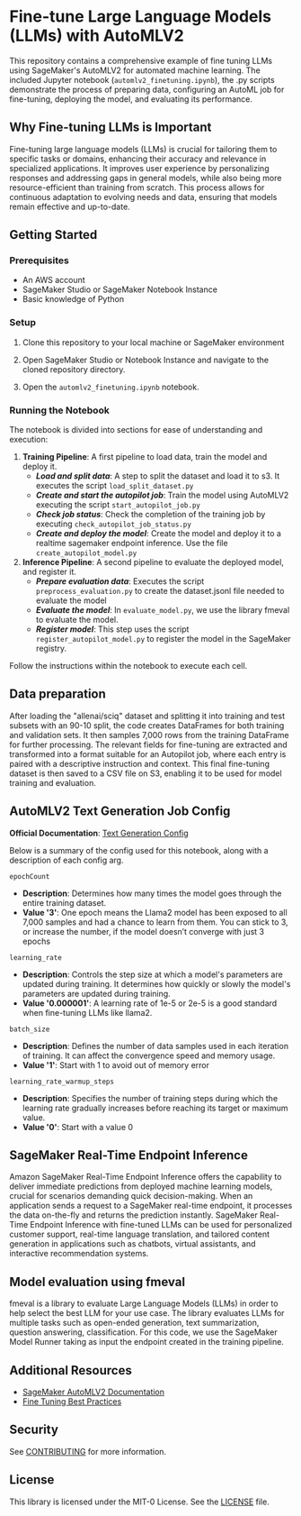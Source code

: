# Fine-tune Large Language Models (LLMs) with AutoMLV2

This repository contains a comprehensive example of fine tuning LLMs using SageMaker's AutoMLV2 for automated machine learning. The included Jupyter notebook (`automlv2_finetuning.ipynb`), the .py scripts demonstrate the process of preparing data, configuring an AutoML job for fine-tuning, deploying the model, and evaluating its performance.

## Why Fine-tuning LLMs is Important

Fine-tuning large language models (LLMs) is crucial for tailoring them to specific tasks or domains, enhancing their accuracy and relevance in specialized applications. It improves user experience by personalizing responses and addressing gaps in general models, while also being more resource-efficient than training from scratch. This process allows for continuous adaptation to evolving needs and data, ensuring that models remain effective and up-to-date.

## Getting Started

### Prerequisites

- An AWS account
- SageMaker Studio or SageMaker Notebook Instance
- Basic knowledge of Python

### Setup

1. Clone this repository to your local machine or SageMaker environment

2. Open SageMaker Studio or Notebook Instance and navigate to the cloned repository directory.

3. Open the `automlv2_finetuning.ipynb` notebook.

### Running the Notebook

The notebook is divided into sections for ease of understanding and execution:


1. **Training Pipeline**: A first pipeline to load data, train the model and deploy it.
     - ***Load and split data***: A step to split the dataset and load it to s3. It executes the script `load_split_dataset.py`
     - ***Create and start the autopilot job***: Train the model using AutoMLV2 executing the script `start_autopilot_job.py`
     - ***Check job status***: Check the completion of the training job by executing `check_autopilot_job_status.py`
     - ***Create and deploy the model***: Create the model and deploy it to a realtime sagemaker endpoint inference. Use the file `create_autopilot_model.py`
2. **Inference Pipeline**: A second pipeline to evaluate the deployed model, and register it.
    - ***Prepare evaluation data***: Executes the script `preprocess_evaluation.py` to create the dataset.jsonl file needed to evaluate the model
    - ***Evaluate the model***: In `evaluate_model.py`, we use the library fmeval to evaluate the model.
    - ***Register model***: This step uses the script `register_autopilot_model.py` to register the model in the SageMaker registry.

Follow the instructions within the notebook to execute each cell.

## Data preparation

After loading the "allenai/sciq" dataset and splitting it into training and test subsets with an 90-10 split, the code creates DataFrames for both training and validation sets. It then samples 7,000 rows from the training DataFrame for further processing. The relevant fields for fine-tuning are extracted and transformed into a format suitable for an Autopilot job, where each entry is paired with a descriptive instruction and context. This final fine-tuning dataset is then saved to a CSV file on S3, enabling it to be used for model training and evaluation.

## AutoMLV2 Text Generation Job Config

**Official Documentation**:  [Text Generation Config](https://docs.aws.amazon.com/sagemaker/latest/APIReference/API_TextGenerationJobConfig.html)

Below is a summary of the config used for this notebook, along with a description of each config arg.

`epochCount`
* __Description__: Determines how many times the model goes through the entire training dataset.<br>
* __Value '3'__: One epoch means the Llama2 model has been exposed to all 7,000 samples and had a chance to learn from them. You can stick to 3, or increase the number, if the model doesn’t converge with just 3 epochs

`learning_rate`
* __Description__: Controls the step size at which a model's parameters are updated during training. It determines how quickly or slowly the model's parameters are updated during training.<br>
* __Value '0.000001'__: A learning rate of 1e-5 or 2e-5 is a good standard when fine-tuning LLMs like llama2.

`batch_size`
* __Description__: Defines the number of data samples used in each iteration of training. It can affect the convergence speed and memory usage.<br>
* __Value '1'__: Start with 1 to avoid out of memory error

`learning_rate_warmup_steps`
* __Description__: Specifies the number of training steps during which the learning rate gradually increases before reaching its target or maximum value.<br>
* __Value '0'__: Start with a value 0


## SageMaker Real-Time Endpoint Inference

Amazon SageMaker Real-Time Endpoint Inference offers the capability to deliver immediate predictions from deployed machine learning models, crucial for scenarios demanding quick decision-making. When an application sends a request to a SageMaker real-time endpoint, it processes the data on-the-fly and returns the prediction instantly. SageMaker Real-Time Endpoint Inference with fine-tuned LLMs can be used for personalized customer support, real-time language translation, and tailored content generation in applications such as chatbots, virtual assistants, and interactive recommendation systems.

## Model evaluation using fmeval
fmeval is a library to evaluate Large Language Models (LLMs) in order to help select the best LLM for your use case. The library evaluates LLMs for multiple tasks such as open-ended generation, text summarization, question answering, classification. For this code, we use the SageMaker Model Runner taking as input the endpoint created in the training pipeline.

## Additional Resources

- [SageMaker AutoMLV2 Documentation](https://docs.aws.amazon.com/sagemaker/latest/dg/automl.html)
- [Fine Tuning Best Practices](https://docs.aws.amazon.com/sagemaker/latest/dg/autopilot-create-experiment-finetune-llms.html)

## Security

See [CONTRIBUTING](CONTRIBUTING.md#security-issue-notifications) for more information.

## License

This library is licensed under the MIT-0 License. See the [LICENSE](LICENSE) file.

